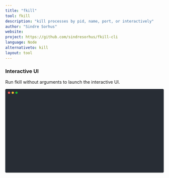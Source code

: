 ```yaml
---
title: "fkill"
tool: fkill
description: "kill processes by pid, name, port, or interactively"
author: "Sindre Sorhus"
website:
project: https://github.com/sindresorhus/fkill-cli
language: Node
alternativeto: kill
layout: tool
---
```



### Interactive UI

Run fkill without arguments to launch the interactive UI.

![Screenshot](screenshot.svg)
